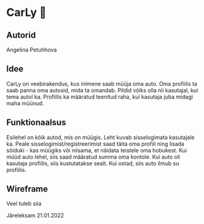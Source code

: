 # CarLy 🚗


## Autorid
Angelina Petuhhova

## Idee
CarLy on veebirakendus, kus inimene saab müüja oma auto. Oma profiilis ta saab panna oma autosid, mida ta omandab. Pildid võiks olla nii kasutajal, kui tema autol ka. Profiilis ka määratud teenitud raha, kui kasutaja juba midagi maha müünud. 

## Funktionaalsus
Esilehel on kõik autod, mis on müügis. Leht kuvab sisselogimata kasutajale ka. 
Peale sisselogimist/registreerimist saad täita oma profiil ning lisada sõiduki - kas müügiks või niisama, et näidata teistele oma hobukest. 
Kui müüd auto lehel, siis saad määratud summa oma kontole. Kui auto oli kasutaja profiilis, siis kustutatakse sealt. 
Kui ostad, siis auto ilmub su profiilis.

## Wireframe
Veel tuleb siia 


Järeleksam 21.01.2022


